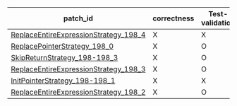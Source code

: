  | patch_id |correctness |Test-validation |NPEX-validation |
 |--- | --- | --- | --- | 
 | [ReplaceEntireExpressionStrategy_198_4](./patches/ReplaceEntireExpressionStrategy_198_4/patch.java#L198) | X | X | X | 
 | [ReplacePointerStrategy_198_0](./patches/ReplacePointerStrategy_198_0/patch.java#L198) | X | O | X | 
 | [SkipReturnStrategy_198-198_3](./patches/SkipReturnStrategy_198-198_3/patch.java#L198) | X | O | O | 
 | [ReplaceEntireExpressionStrategy_198_3](./patches/ReplaceEntireExpressionStrategy_198_3/patch.java#L198) | X | O | X | 
 | [InitPointerStrategy_198-198_1](./patches/InitPointerStrategy_198-198_1/patch.java#L198) | X | X | X | 
 | [ReplaceEntireExpressionStrategy_198_2](./patches/ReplaceEntireExpressionStrategy_198_2/patch.java#L198) | X | O | O | 
